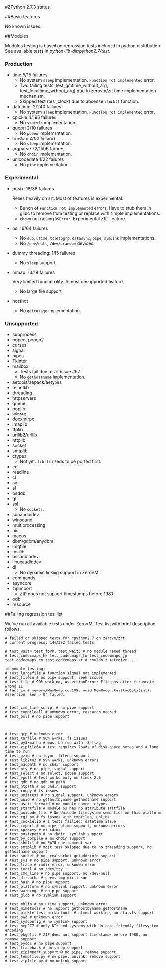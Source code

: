 #ZPython 2.7.3 status

##Basic features

No known issues.

##Modules

Modules testing is based on regression tests included in python distribution. 
See available tests in _python-lib-dir/python2.7/test_.

### Production

+ time 5/15 failures
	+ No system `sleep` implementation. `Function not implemented` error.
	+ Two failing tests (test_gmtime_without_arg, test_localtime_without_arg) due to zerovm/zrt time implementation mechanism.  
	+ Skipped test (test_clock) due to absense `clock()` function.
+ datetime: 2/240 failures
	+ No system `sleep` implementation. `Function not implemented` error.
+ cpickle 4/195 failures
	+ No `statvfs` implementation.
+ quopri 2/10 failures
	+ No `popen` implementation.
+ random 2/60 failures
	+ No `sleep` implementation.
+ argparse 72/1596 failures
	+ No `chdir` implementation.
+ unicodedata 1/22 failures
	+ No `pipe` implementation.


### Experimental

+ posix: 18/38 failures

	Relies heavily on zrt. Most of features is experimental.

	+ Bunch of `Function not implemented` errors. Have to stub them in glibc to remove from testing or replace with simple implementations.
	+ `chown` not raising `OSError`. Experimental ZRT feature.
+ os: 16/64 failures
	+ No `dup`, `utime`, `tcsetpgrp`, `datasync`, `pipe`, `symlink` implementations.
	+ No `/dev/null`, `/dev/urandom` devices.
+ dummy_threading: 1/15 failures
	+ No `sleep` support.
+ mmap: 13/19 failures
	
	Very limited functionality. Almost unsupported feature. 

	+ No large file support 

+ hotshot
	+ No `getrusage` implementation.

### Unsupported

+ subprocess
+ popen, popen2
+ curses
+ signal
+ pipes
+ Tkinter
+ mailbox
	+ Tests fail due to zrt issue #67. 
	+ No `gethostname` implementation.
+ aetools/aepack/aetypes
+ telnetlib
+ threading
+ httpservers
+ queue
+ poplib
+ winreg
+ docxmlrpc
+ imaplib
+ ftplib
+ urllib2/urllib
+ httplib
+ socket
+ smtplib
+ ctypes
	+	Not yet. `libffi` needs to pe ported first.
+ cd
+ readline
+ cl
+ sv
+ al
+ bsddb
+ gl
+ ssl
	+ No `sockets`.
+ sunaudiodev
+ winsound
+ multiprocessing
+ nis
+ macos
+ dbm/gdbm/anydbm
+ imgfile
+ msilib
+ ossaudiodev
+ linuxaudiodev
+ dl
	+ No dynamic linking support in ZeroVM.
+ commands
+ asyncore
+ zipimport
	+ ZIP does not support timestamps before 1980
+ pdb 
+ resource



##Failing regression test list

We've run all available tests under ZeroVM. Test list with brief description follows.

```
# failed or skipped tests for cpython2.7 on zerovm/zrt
# current progress: 144/392 failed tests

# test_wait4 test_fork1 test_wait3 # no module named thread
# test_codecmaps_hk test_codecmaps_tw test_codecmaps_jp test_codecmaps_cn test_codecmaps_kr # couldn't retreive ...

io module testing:
# test_largefile # function signal not implemented
# test_fileio # no pipe support, seek issues
# test_file # 99% working, AssertionError: File pos after ftruncate wrong 11 
# test_io # memory/MemNode.cc:105: void MemNode::ReallocData(int): Assertion `len > 0' failed.


# test_cmd_line_script # no pipe support
# test_compileall # unknown error, research needed
# test_poll # no pipe support



# test_grp # unknown error
# test_tarfile # 90% works, fs issues
# test_py3kwarhn # must be run with -3 flag
# test_zipfile64 # test requires loads of disk-space bytes and a long time to run
# test_gzip # no fsync, fileno support
# test_lib2to3 # 99% works, unknown errors
# test_macpath # no chdir support
# test_pty # no pipe, signal support
# test_select # no select, popen support
# test_epoll # test works only on linux 2.6
# test_gdb # no gdb on path
# test_ntpath # no chdir support
# test_runpy # fs issues
# test_unittest # no signal support, unknown errors
# test_uuid # no gethostbyname gethostname support
# test_ascii_formatd # no module named _ctypes
# test_startfile # module os has no attribute statfile
# test_unicode_file # No Unicode filesystem semantics on this platform
# test_cgi.py # fs issues with tmpfiles, unlink
# test_cookielib # 1 tests failied: datetime issue
# test_import # no pipe, utime support, unknown errors
# test_openpty # no ideas
# test_posixpath # no chdir, symlink support
# test_py_compile # no chdir support
# test_shutil # no PATH environment var
# test_smtplib # most test skipped due to no threading support, no gethostname support
# test_socket # no _realsocket getaddrinfo support
# test_sys # no pipe support, unknown error
# test_trace # rmdir error, unknown error
# test_ioctl # no /dev/tty 
# test_cmd_line # no pipe support, no /dev/null
# test_dircache # seems tmp dir issue
# test_hash # no pipe support
# test_platform # no symlink support, unknown error
# test_warnings # no pipe support
# test_glob # no symlink support

# test_mhlib # no utime support, unknown error
# test_mimetools # no support gethostbyname gethostname
# test_pickle test_pickletools # almost working, no statvfs support
# test_pwd # unknown error
# test_sysconfig # no symlink support
# test_pep277 # only NT+ and systems with Unicode-friendly filesystem encoding 
# test_pkgutil # ZIP does not support timestamps before 1980, no remove support
# test_pydoc # no pipe support
# test_traceback # no sleep support
# test_zipimport_support @ no pipe, remove support
# test_tempfile.py # no pipe, unlink, remove support
# test_zipfile.py # no unlink support
```